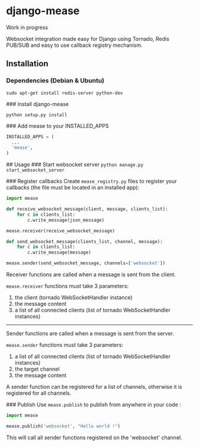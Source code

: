 django-mease
============

Work in progress

Websocket integration made easy for Django using Tornado, Redis PUB/SUB and easy to use callback registry mechanism.

## Installation
### Dependencies (Debian & Ubuntu)
```
sudo apt-get install redis-server python-dev
```
### Install django-mease
```
python setup.py install
```

### Add mease to your INSTALLED_APPS
```python
INSTALLED_APPS = (
  ...
  'mease',
)
```

## Usage
### Start websocket server
`python manage.py start_websocket_server`

### Register callbacks
Create `mease_registry.py` files to register your callbacks (the file must be located in an installed app):

```python
import mease

def receive_websocket_message(client, message, clients_list):
    for c in clients_list:
        c.write_message(json_message)

mease.receiver(receive_websocket_message)

def send_websocket_message(clients_list, channel, message):
    for c in clients_list:
        c.write_message(message)

mease.sender(send_websocket_message, channels=['websocket'])
```

Receiver functions are called when a message is sent from the client.

`mease.receiver` functions must take 3 parameters:

1. the client (tornado WebSocketHandler instance)
2. the message content
3. a list of all connected clients (list of tornado WebSocketHandler instances)

---

Sender functions are called when a message is sent from the server.

`mease.sender` functions must take 3 parameters:

1. a list of all connected clients (list of tornado WebSocketHandler instances)
2. the target channel
3. the message content

A sender function can be registered for a list of channels, otherwise it is registered for all channels.

### Publish
Use `mease.publish` to publish from anywhere in your code :
```python
import mease

mease.publish('websocket', "Hello world !")
```

This will call all sender functions registered on the 'websocket' channel.
